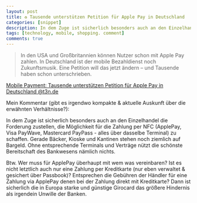 ```yaml
---
layout: post
title: ♻ Tausende unterstützen Petition für Apple Pay in Deutschland
categories: [snippet]
description: In dem Zuge ist sicherlich besonders auch an den Einzelhandel die Forderung zustellen, die Möglichkeit für die Zahlung per NFC (ApplePay, Visa PayWave, Mastercard PayPass - alles über dasselbe Terminal) zu schaffen. Gerade Bäcker, Kioske und Kantinen stehen noch ziemlich auf Bargeld. Ohne entsprechende Terminals und Verträge nützt die schönste Bereitschaft des Bankwesens nämlich nichts. Btw. Wer muss für ApplePay überhaupt mit wem was vereinbaren? Ist es nicht letztlich auch nur eine Zahlung per Kreditkarte (nur eben verwaltet & gesichert über Passbook)? Entsprechen die Gebühren der Händler für eine Zahlung via ApplePay denen bei der Zahlung direkt mit Kreditkarte? Dann ist sicherlich die in Europa starke und günstige Girocard das größere Hindernis als irgendein Unwille der Banken.
tags: [technology, mobile, shopping. comment]
comments: true
---
```


> In den USA und Großbritannien können Nutzer schon mit Apple Pay zahlen. In Deutschland ist der mobile Bezahldienst noch Zukunftsmusik. Eine Petition will das jetzt ändern – und Tausende haben schon unterschrieben.

[Mobile Payment: Tausende unterstützen Petition für Apple Pay in Deutschland @t3n.de](http://t3n.de/news/petition-apple-pay-deutschland-717682/)

Mein Kommentar (gibt es irgendwo kompakte & aktuelle Auskunft über die erwähnten Verhältnisse?):

In dem Zuge ist sicherlich besonders auch an den Einzelhandel die Forderung zustellen, die Möglichkeit für die Zahlung per NFC (ApplePay, Visa PayWave, Mastercard PayPass - alles über dasselbe Terminal) zu schaffen. Gerade Bäcker, Kioske und Kantinen stehen noch ziemlich auf Bargeld. Ohne entsprechende Terminals und Verträge nützt die schönste Bereitschaft des Bankwesens nämlich nichts. 

Btw. Wer muss für ApplePay überhaupt mit wem was vereinbaren? Ist es nicht letztlich auch nur eine Zahlung per Kreditkarte (nur eben verwaltet & gesichert über Passbook)? Entsprechen die Gebühren der Händler für eine Zahlung via ApplePay denen bei der Zahlung direkt mit Kreditkarte? Dann ist sicherlich die in Europa starke und günstige Girocard das größere Hindernis als irgendein Unwille der Banken.
